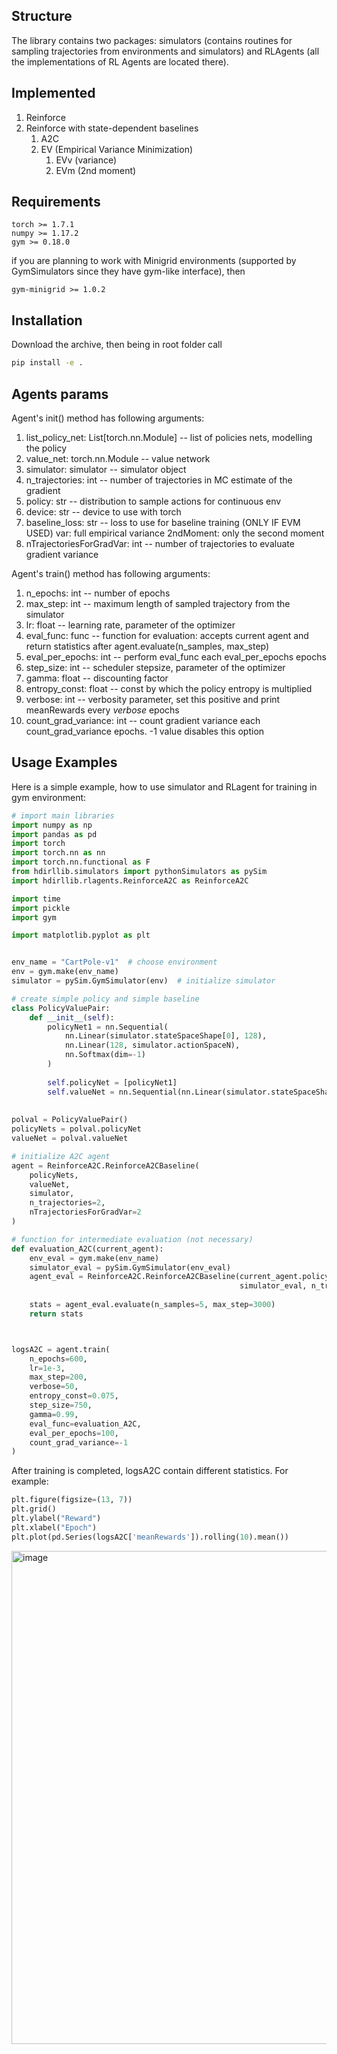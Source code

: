 ## Structure

The library contains two packages: simulators (contains routines for sampling trajectories from environments and simulators) and RLAgents (all the implementations of RL Agents are located there).

## Implemented

1. Reinforce
2. Reinforce with state-dependent baselines  
    1. A2C
    2. EV (Empirical Variance Minimization)
        1. EVv (variance)
        2. EVm (2nd moment)

## Requirements
```
torch >= 1.7.1
numpy >= 1.17.2
gym >= 0.18.0
```
if you are planning to work with Minigrid environments (supported by GymSimulators since they have gym-like interface), then
```
gym-minigrid >= 1.0.2
```

## Installation

Download the archive, then being in root folder call
```bash
pip install -e .
```

## Agents params
Agent's init() method has following arguments:
1. list_policy_net: List[torch.nn.Module] -- list of policies nets, modelling the policy
2. value_net: torch.nn.Module -- value network
3. simulator: simulator -- simulator object
4. n_trajectories: int -- number of trajectories in MC estimate of the gradient
5. policy: str -- distribution to sample actions for continuous env
6. device: str -- device to use with torch
7. baseline_loss: str -- loss to use for baseline training (ONLY IF EVM USED)
    var: full empirical variance
    2ndMoment: only the second moment
8. nTrajectoriesForGradVar: int -- number of trajectories to evaluate gradient variance

Agent's train() method has following arguments:
1. n_epochs: int -- number of epochs
2. max_step: int -- maximum length of sampled trajectory from the simulator
3. lr: float -- learning rate, parameter of the optimizer
4. eval_func: func -- function for evaluation: accepts current agent and return statistics after agent.evaluate(n_samples, max_step)
5. eval_per_epochs: int -- perform eval_func each eval_per_epochs epochs
6. step_size: int -- scheduler stepsize, parameter of the optimizer
7. gamma: float -- discounting factor
8. entropy_const: float -- const by which the policy entropy is multiplied
9. verbose: int -- verbosity parameter, set this positive and print meanRewards every *verbose* epochs
10. count_grad_variance: int -- count gradient variance each count_grad_variance epochs. -1 value disables this option


## Usage Examples

Here is a simple example, how to use simulator and RLagent for training in gym environment:
```python
# import main libraries
import numpy as np
import pandas as pd
import torch
import torch.nn as nn
import torch.nn.functional as F
from hdirllib.simulators import pythonSimulators as pySim
import hdirllib.rlagents.ReinforceA2C as ReinforceA2C

import time
import pickle
import gym

import matplotlib.pyplot as plt


env_name = "CartPole-v1"  # choose environment
env = gym.make(env_name)
simulator = pySim.GymSimulator(env)  # initialize simulator

# create simple policy and simple baseline
class PolicyValuePair:
    def __init__(self):
        policyNet1 = nn.Sequential(
            nn.Linear(simulator.stateSpaceShape[0], 128),
            nn.Linear(128, simulator.actionSpaceN),
            nn.Softmax(dim=-1)
        )
        
        self.policyNet = [policyNet1]
        self.valueNet = nn.Sequential(nn.Linear(simulator.stateSpaceShape[0], 128), nn.ReLU(), nn.Linear(128, 1))
        
        
polval = PolicyValuePair()
policyNets = polval.policyNet
valueNet = polval.valueNet

# initialize A2C agent
agent = ReinforceA2C.ReinforceA2CBaseline(
    policyNets, 
    valueNet, 
    simulator, 
    n_trajectories=2, 
    nTrajectoriesForGradVar=2
)

# function for intermediate evaluation (not necessary)
def evaluation_A2C(current_agent):
    env_eval = gym.make(env_name)
    simulator_eval = pySim.GymSimulator(env_eval)
    agent_eval = ReinforceA2C.ReinforceA2CBaseline(current_agent.policyNets, current_agent.valueNet,
                                                   simulator_eval, n_trajectories=2)
    
    stats = agent_eval.evaluate(n_samples=5, max_step=3000)
    return stats



logsA2C = agent.train(
    n_epochs=600, 
    lr=1e-3, 
    max_step=200, 
    verbose=50, 
    entropy_const=0.075,
    step_size=750, 
    gamma=0.99,
    eval_func=evaluation_A2C, 
    eval_per_epochs=100, 
    count_grad_variance=-1
)
```
After training is completed, logsA2C contain different statistics. For example:
```python
plt.figure(figsize=(13, 7))
plt.grid()
plt.ylabel("Reward")
plt.xlabel("Epoch")
plt.plot(pd.Series(logsA2C['meanRewards']).rolling(10).mean())
```

<img width="789" alt="image" src="https://user-images.githubusercontent.com/18465332/172884353-7d5b4eb0-4fbb-4a31-a7f9-7c0984277308.png">
